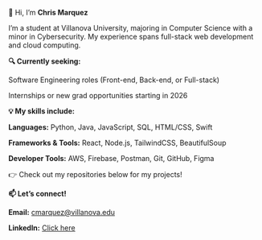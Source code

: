 👋 Hi, I’m **Chris Marquez**

I’m a student at Villanova University, majoring in Computer Science with a minor in Cybersecurity. My experience spans full-stack web development and cloud computing.

**🔍 Currently seeking:**

Software Engineering roles (Front-end, Back-end, or Full-stack)

Internships or new grad opportunities starting in 2026

**💡 My skills include:**

**Languages:** Python, Java, JavaScript, SQL, HTML/CSS, Swift

**Frameworks & Tools:** React, Node.js, TailwindCSS, BeautifulSoup

**Developer Tools:** AWS, Firebase, Postman, Git, GitHub, Figma

👉 Check out my repositories below for my projects!

**📫 Let’s connect!**

**Email:** cmarquez@villanova.edu

**LinkedIn:** [Click here](https://www.linkedin.com/in/chris--marquez/)
